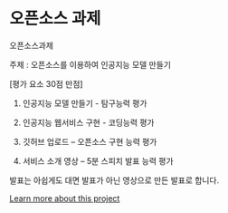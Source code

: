 # 오픈소스 과제

오픈소스과제

주제 : 오픈소스를 이용하여 인공지능 모델 만들기

[평가 요소 30점 만점]

1. 인공지능 모델 만들기  - 탐구능력 평가

2. 인공지능 웹서비스 구현 - 코딩능력 평가

3. 깃허브 업로드 – 오픈소스 구현 능력 평가

4. 서비스 소개 영상 – 5분 스피치 발표 능력 평가

발표는 아쉽게도 대면 발표가 아닌 영상으로 만든 발표로 합니다.

[Learn more about this project](https://www.codespeedy.com/human-detection-in-webcam-in-javascript-with-ml5-js/)
